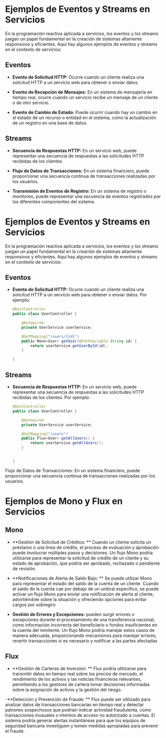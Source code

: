 # Ejemplos de Eventos y Streams en Servicios

En la programación reactiva aplicada a servicios, los eventos y los streams juegan un papel fundamental en la creación de sistemas altamente responsivos y eficientes. Aquí hay algunos ejemplos de eventos y streams en el contexto de servicios:

## Eventos

- **Evento de Solicitud HTTP:** Ocurre cuando un cliente realiza una solicitud HTTP a un servicio web para obtener o enviar datos.

- **Evento de Recepción de Mensajes:** En un sistema de mensajería en tiempo real, ocurre cuando un servicio recibe un mensaje de un cliente o de otro servicio.

- **Evento de Cambio de Estado:** Puede ocurrir cuando hay un cambio en el estado de un recurso o entidad en el sistema, como la actualización de un registro en una base de datos.

## Streams

- **Secuencia de Respuestas HTTP:** En un servicio web, puede representar una secuencia de respuestas a las solicitudes HTTP recibidas de los clientes.

- **Flujo de Datos de Transacciones:** En un sistema financiero, puede proporcionar una secuencia continua de transacciones realizadas por los usuarios.

- **Transmisión de Eventos de Registro:** En un sistema de registro o monitoreo, puede representar una secuencia de eventos registrados por los diferentes componentes del sistema.



# Ejemplos de Eventos y Streams en Servicios

En la programación reactiva aplicada a servicios, los eventos y los streams juegan un papel fundamental en la creación de sistemas altamente responsivos y eficientes. Aquí hay algunos ejemplos de eventos y streams en el contexto de servicios:

## Eventos

- **Evento de Solicitud HTTP:** Ocurre cuando un cliente realiza una solicitud HTTP a un servicio web para obtener o enviar datos. Por ejemplo:

  ```java
  @RestController
  public class UserController {
  
      @Autowired
      private UserService userService;
  
      @GetMapping("/users/{id}")
      public Mono<User> getUser(@PathVariable String id) {
          return userService.getUserById(id);
      }

  }


## Streams

- **Secuencia de Respuestas HTTP:** En un servicio web, puede representar una secuencia de respuestas a las solicitudes HTTP recibidas de los clientes. Por ejemplo:

  ```java
  @RestController
  public class UserController {
  
      @Autowired
      private UserService userService;
  
      @GetMapping("/users")
      public Flux<User> getAllUsers() {
          return userService.getAllUsers();
      }
  

  }

Flujo de Datos de Transacciones: En un sistema financiero, puede proporcionar una secuencia continua de transacciones realizadas por los usuarios.

# Ejemplos de Mono y Flux en Servicios

## Mono

- **Gestión de Solicitud de Créditos: ** Cuando un cliente solicita un préstamo o una línea de crédito, el proceso de evaluación y aprobación puede involucrar múltiples pasos y decisiones. Un flujo Mono podría utilizarse para representar la solicitud de crédito de un cliente y su estado de aprobación, que podría ser aprobado, rechazado o pendiente de revisión.

- **Notificaciones de Alerta de Saldo Bajo: ** Se puede utilizar Mono para representar el estado del saldo de la cuenta de un cliente. Cuando el saldo de la cuenta cae por debajo de un umbral específico, se puede activar un flujo Mono para enviar una notificación de alerta al cliente, advirtiéndole sobre la situación y ofreciendo opciones para evitar cargos por sobregiro


- **Gestión de Errores y Excepciones:**  pueden surgir errores o excepciones durante el procesamiento de una transferencia nacional, como información incorrecta del beneficiario o fondos insuficientes en la cuenta del remitente. Un flujo Mono podría manejar estos casos de manera adecuada, proporcionando mecanismos para manejar errores, revertir transacciones si es necesario y notificar a las partes afectadas

## Flux

- **Gestión de Carteras de Inversión: **  Flux podría utilizarse para transmitir datos en tiempo real sobre los precios de mercado, el rendimiento de los activos y las noticias financieras relevantes, permitiendo a los gestores de cartera tomar decisiones informadas sobre la asignación de activos y la gestión del riesgo.

-**Detección y Prevención de Fraude: ** Flux puede ser utilizado para analizar datos de transacciones bancarias en tiempo real y detectar patrones sospechosos que podrían indicar actividad fraudulenta, como transacciones inusuales o intentos de acceso no autorizado a cuentas. El sistema podría generar alertas instantáneas para que los equipos de seguridad bancaria investiguen y tomen medidas apropiadas para prevenir el fraude.
